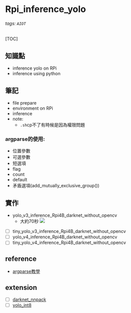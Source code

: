 # Rpi_inference_yolo
###### tags: `AIOT`
[TOC]
## 知識點
- inference yolo on RPi
- inference using python
## 筆記
- file prepare
- environment on RPi
- inference
- note:
    - `.sh`cp不了有時候是因為權限問題
### argparse的使用:
- 位置參數
- 可選參數
- 短選項
- flag
- count
- default
- 矛盾選項(add_mutually_exclusive_group())
## 實作
- yolo_v3_inference_Rpi4B_darknet_without_opencv
    - 大約70秒
![](https://i.imgur.com/TPNeKi8.png)

- [ ] tiny_yolo_v3_inference_Rpi4B_darknet_without_opencv
- [ ] yolo_v4_inference_Rpi4B_darknet_without_opencv
- [ ] tiny_yolo_v4_inference_Rpi4B_darknet_without_opencv
## reference
- [argparse教學](https://docs.python.org/zh-tw/3/howto/argparse.html)
## extension
- [ ] [darknet_nnpack](darknet-nnpack)
- [ ] [yolo_int8](https://github.com/AlexeyAB/yolo2_light) 